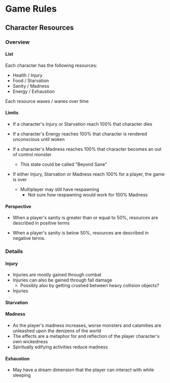 # Game Rules

## Character Resources

### Overview

#### List

Each character has the following resources:
* Health / Injury
* Food / Starvation
* Sanity / Madness
* Energy / Exhaustion

Each resource waxes / wanes over time

#### Limits

* If a character's Injury or Starvation reach 100% that character dies
* If a character's Energy reaches 100% that character is rendered unconscious until woken

* If a character's Madness reaches 100% that character becomes an out of control monster
  * This state could be called "Beyond Sane"

* If either Injury, Starvation or Madness reach 100% for a player, the game is over
  * Multiplayer may still have respawning
    * Not sure how respawning would work for 100% Madness

#### Perspective

* When a player's sanity is greater than or equal to 50%, resources are described in positive terms

* When a player's sanity is below 50%, resources are described in negative terms.

### Details

#### Injury

* Injuries are mostly gained through combat
* Injuries can also be gained through fall damage
  * Possibly also by getting crushed between heavy collision objects?
* Injuries

#### Starvation

#### Madness

* As the player's madness increases, worse monsters and calamities are unleashed upon the denizens of the world
* The effects are a metaphor for and reflection of the player character's own wickedness
* Spiritually edifying activities reduce madness

#### Exhaustion

* May have a dream dimension that the player can interact with while sleeping